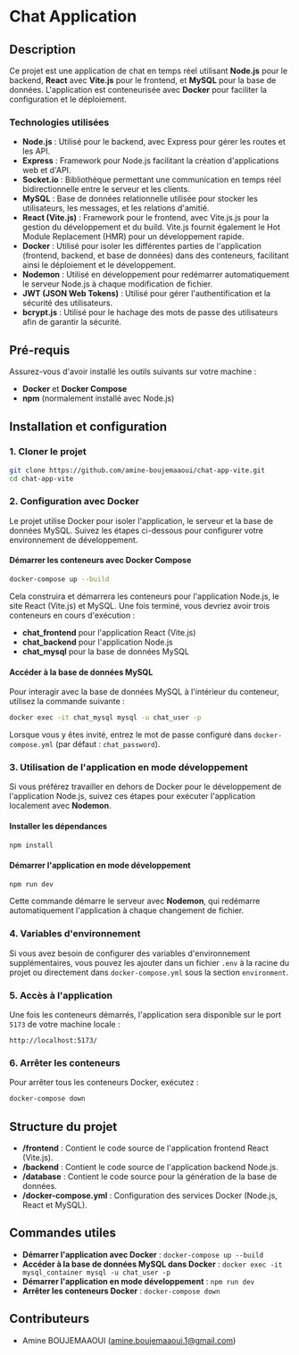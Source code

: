 
# Chat Application

## Description

Ce projet est une application de chat en temps réel utilisant **Node.js** pour le backend, **React** avec **Vite.js** pour le frontend, et **MySQL** pour la base de données. L'application est conteneurisée avec **Docker** pour faciliter la configuration et le déploiement.


### Technologies utilisées

- **Node.js** : Utilisé pour le backend, avec Express pour gérer les routes et les API.
- **Express** : Framework pour Node.js facilitant la création d'applications web et d'API.
- **Socket.io** : Bibliothèque permettant une communication en temps réel bidirectionnelle entre le serveur et les clients.
- **MySQL** : Base de données relationnelle utilisée pour stocker les utilisateurs, les messages, et les relations d'amitié.
- **React (Vite.js)** : Framework pour le frontend, avec Vite.js.js pour la gestion du développement et du build. Vite.js fournit également le Hot Module Replacement (HMR) pour un développement rapide.
- **Docker** : Utilisé pour isoler les différentes parties de l'application (frontend, backend, et base de données) dans des conteneurs, facilitant ainsi le déploiement et le développement.
- **Nodemon** : Utilisé en développement pour redémarrer automatiquement le serveur Node.js à chaque modification de fichier.
- **JWT (JSON Web Tokens)** : Utilisé pour gérer l'authentification et la sécurité des utilisateurs.
- **bcrypt.js** : Utilisé pour le hachage des mots de passe des utilisateurs afin de garantir la sécurité.

## Pré-requis

Assurez-vous d'avoir installé les outils suivants sur votre machine :

- **Docker** et **Docker Compose**
- **npm** (normalement installé avec Node.js)

## Installation et configuration

### 1. Cloner le projet

```bash
git clone https://github.com/amine-boujemaaoui/chat-app-vite.git
cd chat-app-vite
```

### 2. Configuration avec Docker

Le projet utilise Docker pour isoler l'application, le serveur et la base de données MySQL. Suivez les étapes ci-dessous pour configurer votre environnement de développement.

#### Démarrer les conteneurs avec Docker Compose

```bash
docker-compose up --build
```

Cela construira et démarrera les conteneurs pour l'application Node.js, le site React (Vite.js) et MySQL. Une fois terminé, vous devriez avoir trois conteneurs en cours d'exécution :
- **chat_frontend** pour l'application React (Vite.js)
- **chat_backend** pour l'application Node.js
- **chat_mysql** pour la base de données MySQL

#### Accéder à la base de données MySQL

Pour interagir avec la base de données MySQL à l'intérieur du conteneur, utilisez la commande suivante :

```bash
docker exec -it chat_mysql mysql -u chat_user -p
```

Lorsque vous y êtes invité, entrez le mot de passe configuré dans `docker-compose.yml` (par défaut : `chat_password`).

### 3. Utilisation de l'application en mode développement

Si vous préférez travailler en dehors de Docker pour le développement de l'application Node.js, suivez ces étapes pour exécuter l'application localement avec **Nodemon**.

#### Installer les dépendances

```bash
npm install
```

#### Démarrer l'application en mode développement

```bash
npm run dev
```

Cette commande démarre le serveur avec **Nodemon**, qui redémarre automatiquement l'application à chaque changement de fichier.

### 4. Variables d'environnement

Si vous avez besoin de configurer des variables d'environnement supplémentaires, vous pouvez les ajouter dans un fichier `.env` à la racine du projet ou directement dans `docker-compose.yml` sous la section `environment`.

### 5. Accès à l'application

Une fois les conteneurs démarrés, l'application sera disponible sur le port `5173` de votre machine locale :

```
http://localhost:5173/
```

### 6. Arrêter les conteneurs

Pour arrêter tous les conteneurs Docker, exécutez :

```bash
docker-compose down
```

## Structure du projet

- **/frontend** : Contient le code source de l'application frontend React (Vite.js).
- **/backend** : Contient le code source de l'application backend Node.js.
- **/database** : Contient le code source pour la génération de la base de données.
- **/docker-compose.yml** : Configuration des services Docker (Node.js, React et MySQL).

## Commandes utiles

- **Démarrer l'application avec Docker** : `docker-compose up --build`
- **Accéder à la base de données MySQL dans Docker** : `docker exec -it mysql_container mysql -u chat_user -p`
- **Démarrer l'application en mode développement** : `npm run dev`
- **Arrêter les conteneurs Docker** : `docker-compose down`

## Contributeurs

- Amine BOUJEMAAOUI (amine.boujemaaoui.1@gmail.com)
